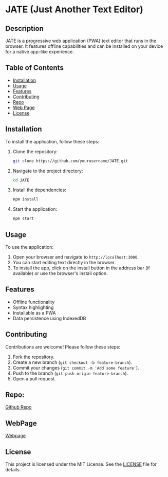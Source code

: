 # JATE (Just Another Text Editor)

## Description
JATE is a progressive web application (PWA) text editor that runs in the browser. It features offline capabilities and can be installed on your device for a native app-like experience.

## Table of Contents
- [Installation](#installation)
- [Usage](#usage)
- [Features](#features)
- [Contributing](#contributing)
- [Repo](#repo)
- [Web Page](#web-page)
- [License](#license)

## Installation
To install the application, follow these steps:
1. Clone the repository:
    ```bash
    git clone https://github.com/yourusername/JATE.git
    ```
2. Navigate to the project directory:
    ```bash
    cd JATE
    ```
3. Install the dependencies:
    ```bash
    npm install
    ```
4. Start the application:
    ```bash
    npm start
    ```

## Usage
To use the application:
1. Open your browser and navigate to `http://localhost:3000`.
2. You can start editing text directly in the browser.
3. To install the app, click on the install button in the address bar (if available) or use the browser's install option.

## Features
- Offline functionality
- Syntax highlighting
- Installable as a PWA
- Data persistence using IndexedDB

## Contributing
Contributions are welcome! Please follow these steps:
1. Fork the repository.
2. Create a new branch (`git checkout -b feature-branch`).
3. Commit your changes (`git commit -m 'Add some feature'`).
4. Push to the branch (`git push origin feature-branch`).
5. Open a pull request.

## **Repo:**

[Github Repo](https://github.com/jjfcode/challenge19-JATE)

## WebPage

[Webpage](https://challenge19-jate-jut5.onrender.com)


## License
This project is licensed under the MIT License. See the [LICENSE](LICENSE) file for details.